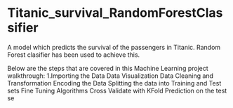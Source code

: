# Titanic_survival_RandomForestClassifier
A model which predicts the survival of the passengers in Titanic. Random Forest clasifier has been used to achieve this. 

Below are the steps that are covered in this Machine Learning project walkthrough:
1.Importing the Data
Data Visualization
Data Cleaning and Transformation
Encoding the Data
Splitting the data into Training and Test sets
Fine Tuning Algorithms
Cross Validate with KFold
Prediction on the test se
